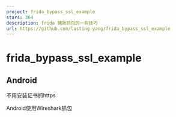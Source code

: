 ```yaml
---
project: frida_bypass_ssl_example
stars: 364
description: frida 辅助抓包的一些技巧
url: https://github.com/lasting-yang/frida_bypass_ssl_example
---
```


frida\_bypass\_ssl\_example
===========================

Android
-------

不用安装证书抓https

Android使用Wireshark抓包
